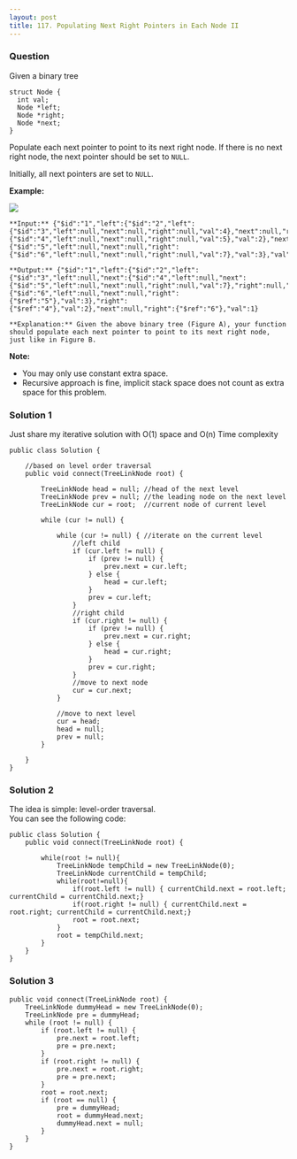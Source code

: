 ```yaml
---
layout: post
title: 117. Populating Next Right Pointers in Each Node II
---
```

### Question
Given a binary tree

    
    
    struct Node {
      int val;
      Node *left;
      Node *right;
      Node *next;
    }
    

Populate each next pointer to point to its next right node. If there is no
next right node, the next pointer should be set to `NULL`.

Initially, all next pointers are set to `NULL`.



**Example:**

![](https://assets.leetcode.com/uploads/2019/02/15/117_sample.png)

    
    
    **Input:** {"$id":"1","left":{"$id":"2","left":{"$id":"3","left":null,"next":null,"right":null,"val":4},"next":null,"right":{"$id":"4","left":null,"next":null,"right":null,"val":5},"val":2},"next":null,"right":{"$id":"5","left":null,"next":null,"right":{"$id":"6","left":null,"next":null,"right":null,"val":7},"val":3},"val":1}
    
    **Output:** {"$id":"1","left":{"$id":"2","left":{"$id":"3","left":null,"next":{"$id":"4","left":null,"next":{"$id":"5","left":null,"next":null,"right":null,"val":7},"right":null,"val":5},"right":null,"val":4},"next":{"$id":"6","left":null,"next":null,"right":{"$ref":"5"},"val":3},"right":{"$ref":"4"},"val":2},"next":null,"right":{"$ref":"6"},"val":1}
    
    **Explanation:** Given the above binary tree (Figure A), your function should populate each next pointer to point to its next right node, just like in Figure B.
    



 **Note:**

  * You may only use constant extra space.
  * Recursive approach is fine, implicit stack space does not count as extra space for this problem.

### Solution 1
Just share my iterative solution with O(1) space and O(n) Time complexity

    
    
    public class Solution {
        
        //based on level order traversal
        public void connect(TreeLinkNode root) {
    
            TreeLinkNode head = null; //head of the next level
            TreeLinkNode prev = null; //the leading node on the next level
            TreeLinkNode cur = root;  //current node of current level
    
            while (cur != null) {
                
                while (cur != null) { //iterate on the current level
                    //left child
                    if (cur.left != null) {
                        if (prev != null) {
                            prev.next = cur.left;
                        } else {
                            head = cur.left;
                        }
                        prev = cur.left;
                    }
                    //right child
                    if (cur.right != null) {
                        if (prev != null) {
                            prev.next = cur.right;
                        } else {
                            head = cur.right;
                        }
                        prev = cur.right;
                    }
                    //move to next node
                    cur = cur.next;
                }
                
                //move to next level
                cur = head;
                head = null;
                prev = null;
            }
            
        }
    }


### Solution 2
The idea is simple: level-order traversal.  
You can see the following code:

    
    
    public class Solution {
        public void connect(TreeLinkNode root) {
            
            while(root != null){
                TreeLinkNode tempChild = new TreeLinkNode(0);
                TreeLinkNode currentChild = tempChild;
                while(root!=null){
                    if(root.left != null) { currentChild.next = root.left; currentChild = currentChild.next;}
                    if(root.right != null) { currentChild.next = root.right; currentChild = currentChild.next;}
                    root = root.next;
                }
                root = tempChild.next;
            }
        }
    }


### Solution 3
    
    
    public void connect(TreeLinkNode root) {
        TreeLinkNode dummyHead = new TreeLinkNode(0);
        TreeLinkNode pre = dummyHead;
        while (root != null) {
    	    if (root.left != null) {
    		    pre.next = root.left;
    		    pre = pre.next;
    	    }
    	    if (root.right != null) {
    		    pre.next = root.right;
    		    pre = pre.next;
    	    }
    	    root = root.next;
    	    if (root == null) {
    		    pre = dummyHead;
    		    root = dummyHead.next;
    		    dummyHead.next = null;
    	    }
        }
    }



